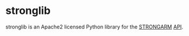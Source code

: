 # stronglib

stronglib is an Apache2 licensed Python library for the
[STRONGARM](http://strongarm.io)
[API](https://strongarm.percipientnetworks.com/api/).
